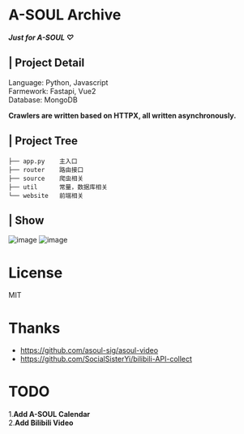 # A-SOUL Archive

**_Just for A-SOUL ♡_**

## **|** **Project Detail**

Language: Python, Javascript  
Farmework: Fastapi, Vue2  
Database: MongoDB

**Crawlers are written based on HTTPX, all written asynchronously.**

## **|** **Project Tree**

```
├── app.py    主入口
├── router    路由接口
├── source    爬虫相关
├── util      常量，数据库相关
└── website   前端相关
```

## **|** Show

![image](https://user-images.githubusercontent.com/54427695/179405883-43f72fd6-2c9d-4576-bc4a-418708b65192.png)
![image](https://user-images.githubusercontent.com/54427695/179405901-99e1a1ed-2515-46fc-8c96-2f1952dd62d8.png)


# **License**

MIT

# **Thanks**

- https://github.com/asoul-sig/asoul-video  
- https://github.com/SocialSisterYi/bilibili-API-collect

# **TODO**

1.**Add A-SOUL Calendar**  
2.**Add Bilibili Video**
